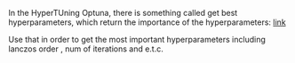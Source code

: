 In the HyperTUning Optuna, there is something called get best hyperparameters, which return the importance of the hyperparameters: [link](https://www.youtube.com/watch?v=P6NwZVl8ttc&t=923s)

Use that in order to get the most important hyperparameters including lanczos order , num of iterations and e.t.c.